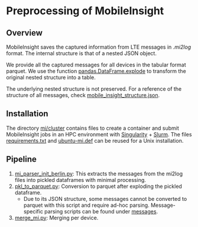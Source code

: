 # Preprocessing of MobileInsight

## Overview

MobileInsight saves the captured information from
LTE messages in _.mi2log_ format.
The internal structure is that of a nested JSON object.

We provide all the captured messages for all devices
in the tabular format parquet.
We use the  function
[pandas.DataFrame.explode](https://pandas.pydata.org/pandas-docs/stable/reference/api/pandas.DataFrame.explode.html)
to transform the original nested structure into a table.

The underlying nested structure is not preserved.
For a reference of the structure of all messages,
check [mobile_insight_structure.json](mobile_insight_structure.json).

## Installation

The directory [mi/cluster](./cluster) contains
files to create a container and submit MobileInsight jobs
in an HPC environment with
[Singularity](https://docs.sylabs.io/guides/3.5/user-guide/introduction.html) +
[Slurm](https://slurm.schedmd.com/documentation.html).
The files [requirements.txt](cluster/requirements.txt)
and [ubuntu-mi.def](cluster/ubuntu-mi.def) can be
reused for a Unix installation.

## Pipeline

1. [mi_parser_init_berlin.py](reader/mi_parser_init_berlin.py):
This extracts the messages from the mi2log files into
pickled dataframes with minimal processing.
2. [pkl_to_parquet.py](pkl_to_parquet.py):
Conversion to parquet after exploding the pickled dataframe.
   - Due to its JSON structure, some messages cannot be converted to parquet with this script and require ad-hoc parsing.
   Message-specific parsing scripts can be found under [messages](messages).
3. [merge_mi.py](merge_mi.py): Merging per device.
